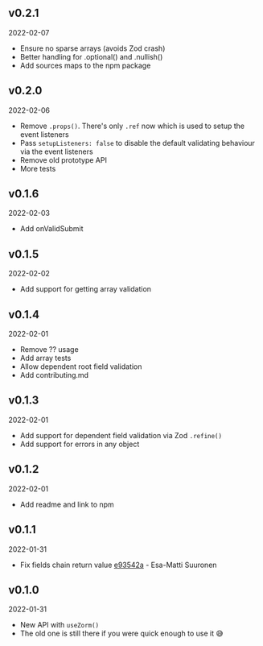 ## v0.2.1

2022-02-07

-   Ensure no sparse arrays (avoids Zod crash)
-   Better handling for .optional() and .nullish()
-   Add sources maps to the npm package

## v0.2.0

2022-02-06

-   Remove `.props()`. There's only `.ref` now which is used to setup the event listeners
-   Pass `setupListeners: false` to disable the default validating behaviour via the event listeners
-   Remove old prototype API
-   More tests

## v0.1.6

2022-02-03

-   Add onValidSubmit

## v0.1.5

2022-02-02

-   Add support for getting array validation

## v0.1.4

2022-02-01

-   Remove ?? usage
-   Add array tests
-   Allow dependent root field validation
-   Add contributing.md

## v0.1.3

2022-02-01

-   Add support for dependent field validation via Zod `.refine()`
-   Add support for errors in any object

## v0.1.2

2022-02-01

-   Add readme and link to npm

## v0.1.1

2022-01-31

-   Fix fields chain return value [e93542a](https://github.com/esamattis/react-zorm/commit/e93542a) - Esa-Matti Suuronen

## v0.1.0

2022-01-31

-   New API with `useZorm()`
-   The old one is still there if you were quick enough to use it 😅
